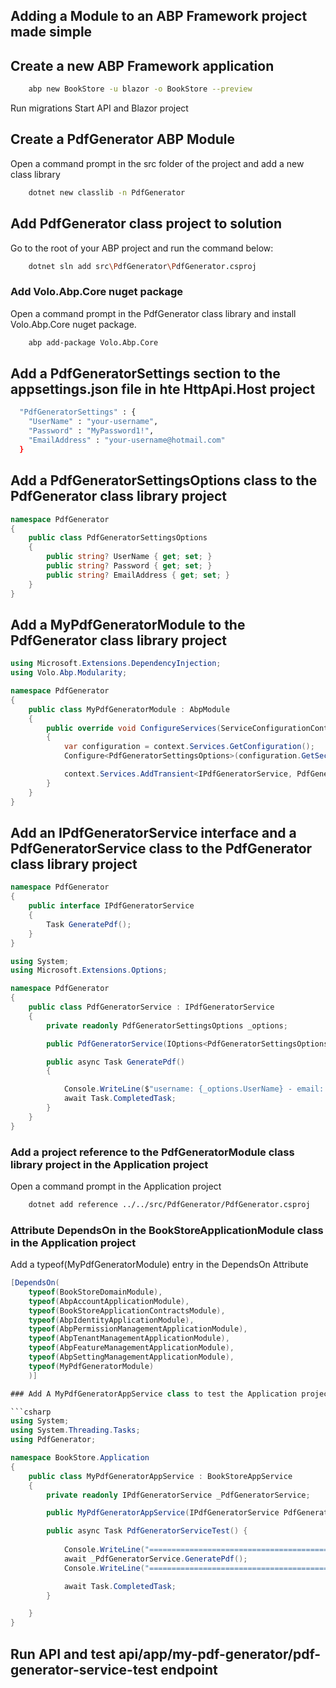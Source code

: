 ## Adding a Module to an ABP Framework project made simple

## Create a new ABP Framework application

```bash
    abp new BookStore -u blazor -o BookStore --preview
```

Run migrations
Start API and Blazor project

## Create a PdfGenerator ABP Module

Open a command prompt in the src folder of the project and add a new class library

```bash
    dotnet new classlib -n PdfGenerator
```

## Add PdfGenerator class project to solution

Go to the root of your ABP project and run the command below:

```bash
    dotnet sln add src\PdfGenerator\PdfGenerator.csproj
```

### Add Volo.Abp.Core nuget package

Open a command prompt in the PdfGenerator class library and install Volo.Abp.Core nuget package.

```bash
    abp add-package Volo.Abp.Core
```

## Add a PdfGeneratorSettings section to the appsettings.json file in hte HttpApi.Host project

```bash
  "PdfGeneratorSettings" : { 
    "UserName" : "your-username", 
    "Password" : "MyPassword1!",
    "EmailAddress" : "your-username@hotmail.com"
  }

```

## Add a PdfGeneratorSettingsOptions class to the PdfGenerator class library project

```csharp
namespace PdfGenerator
{
    public class PdfGeneratorSettingsOptions
    {
        public string? UserName { get; set; }
        public string? Password { get; set; }
        public string? EmailAddress { get; set; }
    }
}
```

## Add a MyPdfGeneratorModule to the PdfGenerator class library project

```csharp
using Microsoft.Extensions.DependencyInjection;
using Volo.Abp.Modularity;

namespace PdfGenerator
{
    public class MyPdfGeneratorModule : AbpModule
    {
        public override void ConfigureServices(ServiceConfigurationContext context)
        {
            var configuration = context.Services.GetConfiguration();
            Configure<PdfGeneratorSettingsOptions>(configuration.GetSection("PdfGeneratorSettings"));

            context.Services.AddTransient<IPdfGeneratorService, PdfGeneratorService>();
        }
    }
}
```

## Add an IPdfGeneratorService interface and a PdfGeneratorService class to the PdfGenerator class library project

```csharp
namespace PdfGenerator
{
    public interface IPdfGeneratorService
    {
        Task GeneratePdf();
    }
}

```

```csharp
using System;
using Microsoft.Extensions.Options;

namespace PdfGenerator
{
    public class PdfGeneratorService : IPdfGeneratorService
    {
        private readonly PdfGeneratorSettingsOptions _options;

        public PdfGeneratorService(IOptions<PdfGeneratorSettingsOptions> options) => _options = options.Value;

        public async Task GeneratePdf()
        {

            Console.WriteLine($"username: {_options.UserName} - email: {_options.EmailAddress}");
            await Task.CompletedTask;
        }
    }
}

```

### Add a project reference to the PdfGeneratorModule class library project in the Application project

Open a command prompt in the Application project

```bash
    dotnet add reference ../../src/PdfGenerator/PdfGenerator.csproj
```

### Attribute DependsOn in the BookStoreApplicationModule class in the Application project

Add a typeof(MyPdfGeneratorModule) entry in the DependsOn Attribute

```csharp
[DependsOn(
    typeof(BookStoreDomainModule),
    typeof(AbpAccountApplicationModule),
    typeof(BookStoreApplicationContractsModule),
    typeof(AbpIdentityApplicationModule),
    typeof(AbpPermissionManagementApplicationModule),
    typeof(AbpTenantManagementApplicationModule),
    typeof(AbpFeatureManagementApplicationModule),
    typeof(AbpSettingManagementApplicationModule),
    typeof(MyPdfGeneratorModule)
    )]

### Add A MyPdfGeneratorAppService class to test the Application project

```csharp
using System;
using System.Threading.Tasks;
using PdfGenerator;

namespace BookStore.Application
{
    public class MyPdfGeneratorAppService : BookStoreAppService
    {
        private readonly IPdfGeneratorService _PdfGeneratorService;

        public MyPdfGeneratorAppService(IPdfGeneratorService PdfGeneratorService) => _PdfGeneratorService = PdfGeneratorService;

        public async Task PdfGeneratorServiceTest() { 
            
            Console.WriteLine("==========================================");
            await _PdfGeneratorService.GeneratePdf();
            Console.WriteLine("==========================================");

            await Task.CompletedTask;
        }

    }
}
```

## Run API and test api/app/my-pdf-generator/pdf-generator-service-test endpoint


